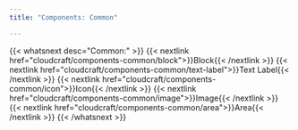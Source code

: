 ```yaml
---
title: "Components: Common"

---
```


{{< whatsnext desc="Common:" >}}
    {{< nextlink href="cloudcraft/components-common/block">}}Block{{< /nextlink >}}
    {{< nextlink href="cloudcraft/components-common/text-label">}}Text Label{{< /nextlink >}}
    {{< nextlink href="cloudcraft/components-common/icon">}}Icon{{< /nextlink >}}
    {{< nextlink href="cloudcraft/components-common/image">}}Image{{< /nextlink >}}
    {{< nextlink href="cloudcraft/components-common/area">}}Area{{< /nextlink >}}
{{< /whatsnext >}}
